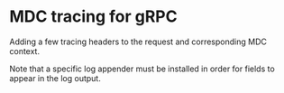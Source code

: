 # MDC tracing for gRPC
Adding a few tracing headers to the request and corresponding MDC context.

Note that a specific log appender must be installed in order for fields to appear in the log output.
